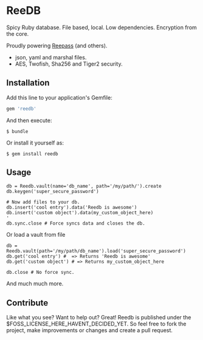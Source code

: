 ReeDB
======

Spicy Ruby database. File based, local. Low dependencies.
Encryption from the core.

Proudly powering [Reepass](https://github.com/2RSoftworks/reepass) (and others).

* json, yaml and marshal files.
* AES, Twofish, Sha256 and Tiger2 security.

## Installation

Add this line to your application's Gemfile:

```ruby
gem 'reedb'
```

And then execute:

    $ bundle

Or install it yourself as:

    $ gem install reedb

## Usage

```
db = Reedb.vault(name='db_name', path='/my/path/').create
db.keygen('super_secure_password')

# Now add files to your db.
db.insert('cool entry').data('Reedb is awesome')
db.insert('custom object').data(my_custom_object_here)
'
db.sync.close # Force syncs data and closes the db.
```

Or load a vault from file
```
db = Reedb.vault(path='/my/path/db_name').load('super_secure_password')
db.get('cool entry') #	=> Returns 'Reedb is awesome'
db.get('custom object') # => Returns my_custom_object_here

db.close # No force sync.
```

And much much more.

## Contribute
Like what you see? Want to help out? Great!
Reedb is published under the $FOSS_LICENSE_HERE_HAVENT_DECIDED_YET.
So feel free to fork the project, make improvements or changes and create a pull request.
